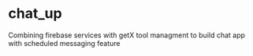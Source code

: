 # chat_up
 Combining firebase services with getX tool managment to build chat app with scheduled messaging feature
